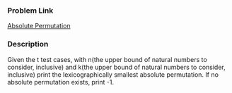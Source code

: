 ### Problem Link
[Absolute Permutation](https://www.hackerrank.com/challenges/absolute-permutation/problem)

### Description
Given the t test cases, with n(the upper bound of natural numbers to consider, inclusive) and k(the upper bound of natural numbers to consider, inclusive) print the lexicographically smallest absolute permutation. If no absolute permutation exists, print -1.
